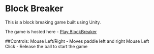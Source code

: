 # Block Breaker
This is a block breaking game built using Unity.

The game is hosted here - [Play BlockBreaker](http://storage.googleapis.com/blockbreaker/index.html)

##Controls:
Mouse Left/Right - Moves paddle left and right
Mouse Left Click - Release the ball to start the game



